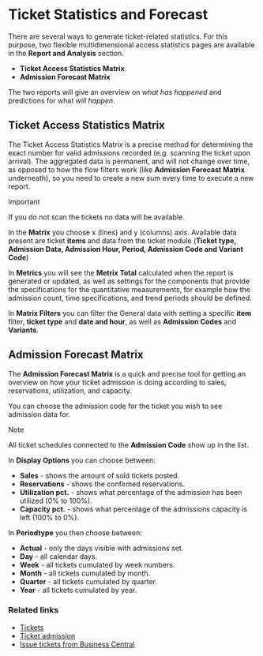 # Ticket Statistics and Forecast

There are several ways to generate ticket-related statistics.
For this purpose, two flexible multidimensional access statistics pages are available in the **Report and Analysis** section.

- **Ticket Access Statistics Matrix**
- **Admission Forecast Matrix**

The two reports will give an overview on *what has happened* and predictions for what *will happen*.

## Ticket Access Statistics Matrix

The Ticket Access Statistics Matrix is a precise method for determining the exact number for valid admissions recorded (e.g. scanning the ticket upon arrival).
The aggregated data is permanent, and will not change over time, as opposed to how the flow filters work (like **Admission Forecast Matrix** underneath), so you need to create a new sum every time to execute a new report.

> [!IMPORTANT]
> If you do not scan the tickets no data will be available. 

In the **Matrix** you choose x (lines) and y (columns) axis. Available data present are ticket **items** and data from the ticket module (**Ticket type, Admission Data, Admission Hour, Period, Admission Code and Variant Code**)

In **Metrics** you will see the **Metrix Total** calculated when the report is generated or updated, as well as settings for the components that provide the specifications for the quantitative measurements, for example how the admission count, time specifications, and trend periods should be defined.

In **Matrix Filters** you can filter the General data with setting a specific **item** filter, **ticket type** and **date and hour**, as well as **Admission Codes** and **Variants**. 

## Admission Forecast Matrix

The **Admission Forecast Matrix** is a quick and precise tool for getting an overview on how your ticket admission is doing according to sales, reservations, utilization, and capacity.

You can choose the admission code for the ticket you wish to see admission data for.

> [!NOTE]
> All ticket schedules connected to the **Admission Code** show up in the list.

In **Display Options** you can choose between:

- **Sales** - shows the amount of sold tickets posted.
- **Reservations** - shows the confirmed reservations.
- **Utilization pct.** - shows what percentage of the admission has been utilized (0% to 100%).
- **Capacity pct.** - shows what percentage of the admissions capacity is left (100% to 0%).

In **Periodtype** you then choose between:  

- **Actual** - only the days visible with admissions set.
- **Day** - all calendar days.
- **Week** - all tickets cumulated by week numbers.
- **Month** - all tickets cumulated by month.
- **Quarter** - all tickets cumulated by quarter.
- **Year** - all tickets cumulated by year.


### Related links

- [Tickets](../intro.md)
- [Ticket admission](./admission.md)
- [Issue tickets from Business Central](../howto/issue_ticket.md)